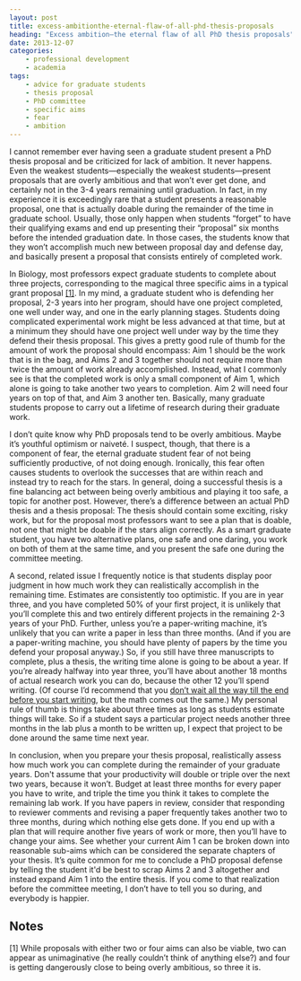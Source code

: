 ```yaml
---
layout: post
title: excess-ambitionthe-eternal-flaw-of-all-phd-thesis-proposals
heading: "Excess ambition—the eternal flaw of all PhD thesis proposals"
date: 2013-12-07
categories: 
    - professional development
    - academia
tags:
    - advice for graduate students
    - thesis proposal
    - PhD committee
    - specific aims
    - fear
    - ambition
---
```

I cannot remember ever having seen a graduate student present a PhD thesis proposal and be criticized for lack of ambition. It never happens. Even the weakest students—especially the weakest students—present proposals that are overly ambitious and that won’t ever get done, and certainly not in the 3-4 years remaining until graduation. In fact, in my experience it is exceedingly rare that a student presents a reasonable proposal, one that is actually doable during the remainder of the time in graduate school. Usually, those only happen when students “forget” to have their qualifying exams and end up presenting their “proposal” six months before the intended graduation date. In those cases, the students know that they won’t accomplish much new between proposal day and defense day, and basically present a proposal that consists entirely of completed work.

<!--more-->

In Biology, most professors expect graduate students to complete about three projects, corresponding to the magical three specific aims in a typical grant proposal [[1]](#note1). In my mind, a graduate student who is defending her proposal, 2-3 years into her program, should have one project completed, one well under way, and one in the early planning stages. Students doing complicated experimental work might be less advanced at that time, but at a minimum they should have one project well under way by the time they defend their thesis proposal. This gives a pretty good rule of thumb for the amount of work the proposal should encompass: Aim 1 should be the work that is in the bag, and Aims 2 and 3 together should not require more than twice the amount of work already accomplished. Instead, what I commonly see is that the completed work is only a small component of Aim 1, which alone is going to take another two years to completion. Aim 2 will need four years on top of that, and Aim 3 another ten. Basically, many graduate students propose to carry out a lifetime of research during their graduate work.

I don’t quite know why PhD proposals tend to be overly ambitious. Maybe it’s youthful optimism or naiveté. I suspect, though, that there is a component of fear, the eternal graduate student fear of not being sufficiently productive, of not doing enough. Ironically, this fear often causes students to overlook the successes that are within reach and instead try to reach for the stars. In general, doing a successful thesis is a fine balancing act between being overly ambitious and playing it too safe, a topic for another post. However, there’s a difference between an actual PhD thesis and a thesis proposal: The thesis should contain some exciting, risky work, but for the proposal most professors want to see a plan that is doable, not one that might be doable if the stars align correctly. As a smart graduate student, you have two alternative plans, one safe and one daring, you work on both of them at the same time, and you present the safe one during the committee meeting.

A second, related issue I frequently notice is that students display poor judgment in how much work they can realistically accomplish in the remaining time. Estimates are consistently too optimistic. If you are in year three, and you have completed 50% of your first project, it is unlikely that you’ll complete this and two entirely different projects in the remaining 2-3 years of your PhD. Further, unless you’re a paper-writing machine, it’s unlikely that you can write a paper in less than three months. (And if you are a paper-writing machine, you should have plenty of papers by the time you defend your proposal anyway.) So, if you still have three manuscripts to complete, plus a thesis, the writing time alone is going to be about a year. If you’re already halfway into year three, you’ll have about another 18 months of actual research work you can do, because the other 12 you’ll spend writing. (Of course I’d recommend that you [don’t wait all the way till the end before you start writing](/blog/2013/8/26/when-should-you-stop-doing-science-and-start-writing-a-paper), but the math comes out the same.) My personal rule of thumb is things take about three times as long as students estimate things will take. So if a student says a particular project needs another three months in the lab plus a month to be written up, I expect that project to be done around the same time next year.

In conclusion, when you prepare your thesis proposal, realistically assess how much work you can complete during the remainder of your graduate years. Don't assume that your productivity will double or triple over the next two years, because it won’t. Budget at least three months for every paper you have to write, and triple the time you think it takes to complete the remaining lab work. If you have papers in review, consider that responding to reviewer comments and revising a paper frequently takes another two to three months, during which nothing else gets done. If you end up with a plan that will require another five years of work or more, then you’ll have to change your aims. See whether your current Aim 1 can be broken down into reasonable sub-aims which can be considered the separate chapters of your thesis. It’s quite common for me to conclude a PhD proposal defense by telling the student it'd be best to scrap Aims 2 and 3 altogether and instead expand Aim 1 into the entire thesis. If you come to that realization before the committee meeting, I don’t have to tell you so during, and everybody is happier.

## Notes

[1]<a id="note1"></a> While proposals with either two or four aims can also be viable, two can appear as unimaginative (he really couldn’t think of anything else?) and four is getting dangerously close to being overly ambitious, so three it is.
